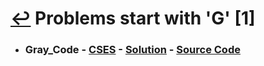 # [↩](/README.md) Problems start with 'G' [1]

- ### Gray_Code - [CSES](https://cses.fi/problemset/task/2205) - [Solution](https://www.youtube.com/watch?v=RFYd_pjCKeo) - [Source Code](Gray_Code.cpp)
